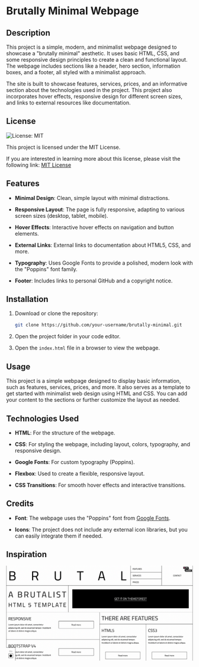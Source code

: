# Brutally Minimal Webpage

## Description

This project is a simple, modern, and minimalist webpage designed to showcase a "brutally minimal" aesthetic. It uses basic HTML, CSS, and some responsive design principles to create a clean and functional layout. The webpage includes sections like a header, hero section, information boxes, and a footer, all styled with a minimalist approach.

The site is built to showcase features, services, prices, and an informative section about the technologies used in the project. This project also incorporates hover effects, responsive design for different screen sizes, and links to external resources like documentation.

## License

![License: MIT](https://img.shields.io/badge/License-MIT-yellow.svg)

This project is licensed under the MIT License.

If you are interested in learning more about this license, please visit the following link: [MIT License](https://opensource.org/licenses/MIT)

## Features

- **Minimal Design**: Clean, simple layout with minimal distractions.

- **Responsive Layout**: The page is fully responsive, adapting to various screen sizes (desktop, tablet, mobile).

- **Hover Effects**: Interactive hover effects on navigation and button elements.

- **External Links**: External links to documentation about HTML5, CSS, and more.

- **Typography**: Uses Google Fonts to provide a polished, modern look with the "Poppins" font family.

- **Footer**: Includes links to personal GitHub and a copyright notice.

## Installation

1. Download or clone the repository:
    ```bash
    git clone https://github.com/your-username/brutally-minimal.git
    ```
2. Open the project folder in your code editor.

3. Open the `index.html` file in a browser to view the webpage.

## Usage

This project is a simple webpage designed to display basic information, such as features, services, prices, and more. It also serves as a template to get started with minimalist web design using HTML and CSS. You can add your content to the sections or further customize the layout as needed.

## Technologies Used

- **HTML**: For the structure of the webpage.

- **CSS**: For styling the webpage, including layout, colors, typography, and responsive design.

- **Google Fonts**: For custom typography (Poppins).

- **Flexbox**: Used to create a flexible, responsive layout.

- **CSS Transitions**: For smooth hover effects and interactive transitions.

## Credits

- **Font**: The webpage uses the "Poppins" font from [Google Fonts](https://fonts.google.com/).

- **Icons**: The project does not include any external icon libraries, but you can easily integrate them if needed.

## Inspiration

![Wireframe](./assets/images/brutalist-website-sc.png)
